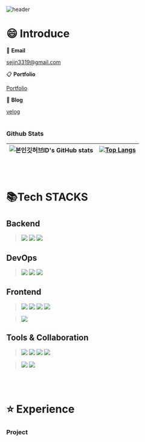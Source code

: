 ![header](https://capsule-render.vercel.app/api?type=wave&color=auto&height=300&section=header&text=Sejin's%20Github%20Profile&fontSize=90)


# :smile: Introduce

📧 **Email**

sejin3319@gmail.com

📋 **Portfolio**

[Portfolio](https://night-cap-13e.notion.site/cb868fa9632a41cd89134322972d0723)

📗 **Blog**

[velog](https://velog.io/@sejin3319)
<br></br>
### Github Stats



 ![본인깃허브ID's GitHub stats](https://github-readme-stats.vercel.app/api?username=Heosejin98&show_icons=true&theme=vue)| [![Top Langs](https://github-readme-stats.vercel.app/api/top-langs/?username=Heosejin98&layout=compact&theme=vue&langs_count=30)](https://github.com/anuraghazra/github-readme-stats)
---- | ----

<br></br>
# 📚Tech STACKS
## Backend
><img src="https://img.shields.io/badge/C/C++-527FFF?style=for-the-badge&logo=C&logoColor=white">  <img src="https://img.shields.io/badge/Python-3776AB?style=for-the-badge&logo=Python&logoColor=white">  <img src="https://img.shields.io/badge/JAVA-007396?style=for-the-badge&logo=java&logoColor=white">


## DevOps
><img src="https://img.shields.io/badge/Amazon RDS-527FFF?style=for-the-badge&logo=Amazon RDS&logoColor=white"> <img src="https://img.shields.io/badge/Amazon ECS-FF9900?style=for-the-badge&logo=Amazon ECS&logoColor=white"> <img src="https://img.shields.io/badge/mysql-4479A1?style=for-the-badge&logo=mysql&logoColor=white">



## Frontend
> <img src="https://img.shields.io/badge/html-E34F26?style=for-the-badge&logo=html5&logoColor=white"> <img src="https://img.shields.io/badge/css-1572B6?style=for-the-badge&logo=css3&logoColor=white"> <img src="https://img.shields.io/badge/javascript-F7DF1E?style=for-the-badge&logo=javascript&logoColor=black"> <img src="https://img.shields.io/badge/bootstrap-7952B3?style=for-the-badge&logo=bootstrap&logoColor=white">

> <img src="https://img.shields.io/badge/Android-3DDC84?style=for-the-badge&logo=Android&logoColor=white">



## Tools & Collaboration
> <img src="https://img.shields.io/badge/IntelliJ-000000?style=for-the-badge&logo=IntelliJ IDEA&logoColor=white"> <img src="https://img.shields.io/badge/DataGrip-000000?style=for-the-badge&logo=DataGrip&logoColor=white"> <img src="https://img.shields.io/badge/VS Code-007ACC?style=for-the-badge&logo=Visual Studio Code&logoColor=white"> <img src="https://img.shields.io/badge/Visual Studio-5C2D91?style=for-the-badge&logo=Visual Studio&logoColor=white">

> <img src="https://img.shields.io/badge/git-F05032?style=for-the-badge&logo=git&logoColor=white"> <img src="https://img.shields.io/badge/Slack-4A154B?style=for-the-badge&logo=Slack&logoColor=white">


<br></br>
# :star: Experience

<h3 align="left">Project</h3>


